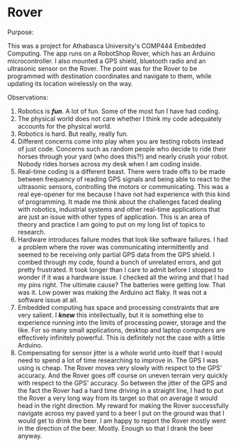 # Rover

Purpose:

This was a project for Athabasca University's COMP444 Embedded Computing. The app runs on a RobotShop Rover, which has an Arduino microcontroller. I also mounted a GPS shield, bluetooth radio and an ultrasonic sensor on the Rover. The point was for the Rover to be programmed with destination coordinates and navigate to them, while updating its location wirelessly on the way.

Observations:

1. Robotics is ***fun***. A lot of fun. Some of the most fun I have had coding. 
2. The physical world does not care whether I think my code adequately accounts for the physical world.
3. Robotics is hard. But really, really fun.
4. Different concerns come into play when you are testing robots instead of just code. Concerns such as random people who decide to ride their horses through your yard (who does this?!) and nearly crush your robot. Nobody rides horses across my desk when I am coding inside.
5. Real-time coding is a different beast. There were trade offs to be made between frequency of reading GPS signals and being able to react to the ultrasonic sensors, controlling the motors or communicating. This was a real eye-opener for me because I have not had experience with this kind of programming. It made me think about the challenges faced dealing with robotics, industrial systems and other real-time applications that are just an issue with other types of application. This is an area of theory and practice I am going to put on my long list of topics to research.
6. Hardware introduces failure modes that look like software failures. I had a problem where the rover was communicating intermittently and seemed to be receiving only partial GPS data from the GPS shield. I combed through my code, found a bunch of unrelated errors, and got pretty frustrated. It took longer than I care to admit before I stopped to wonder if it was a hardware issue. I checked all the wiring and that I had my pins right. The ultimate cause? The batteries were getting low. That was it. Low power was making the Arduino act flaky. It was not a software issue at all.
7. Embedded computing has space and processing constraints that are very salient. I ***knew*** this intellectually, but it is something else to experience running into the limits of processing power, storage and the like. For so many small applications, desktop and laptop computers are effectively infinitely powerful. This is definitely not the case with a little Arduino.
8. Compensating for sensor jitter is a whole world unto itself that I would need to spend a lot of time researching to improve in. The GPS I was using is cheap. The Rover moves very slowly with respect to the GPS' accuracy. And the Rover goes off course on uneven terrain very quickly with respect to the GPS' accuracy. So between the jitter of the GPS and the fact the Rover had a hard time driving in a straight line, I had to put the Rover a very long way from its target so that on average it would head in the right direction. My reward for making the Rover successfully navigate across my paved yard to a beer I put on the ground was that I would get to drink the beer. I am happy to report the Rover mostly went in the direction of the beer. Mostly. Enough so that I drank the beer anyway.
